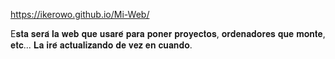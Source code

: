 
https://ikerowo.github.io/Mi-Web/


E𝐬𝐭𝐚 𝐬𝐞𝐫𝐚́ 𝐥𝐚 𝐰𝐞𝐛 𝐪𝐮𝐞 𝐮𝐬𝐚𝐫𝐞́ 𝐩𝐚𝐫𝐚 𝐩𝐨𝐧𝐞𝐫 𝐩𝐫𝐨𝐲𝐞𝐜𝐭𝐨𝐬, 𝐨𝐫𝐝𝐞𝐧𝐚𝐝𝐨𝐫𝐞𝐬 𝐪𝐮𝐞 𝐦𝐨𝐧𝐭𝐞, 𝐞𝐭𝐜... 𝐋𝐚 𝐢𝐫𝐞́ 𝐚𝐜𝐭𝐮𝐚𝐥𝐢𝐳𝐚𝐧𝐝𝐨 𝐝𝐞 𝐯𝐞𝐳 𝐞𝐧 𝐜𝐮𝐚𝐧𝐝𝐨.
